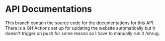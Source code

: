 # API Documentations
This branch contain the source code for the documentations for this API. There is a GH Actions set up for updating the website automatically but it doesn't trigger on push for some reason so I have to manually run it /shrug.
